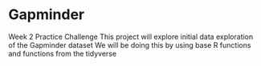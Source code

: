 # Gapminder
Week 2 Practice Challenge
This project will explore initial data exploration of the Gapminder dataset
We will be doing this by using base R functions and functions from the tidyverse